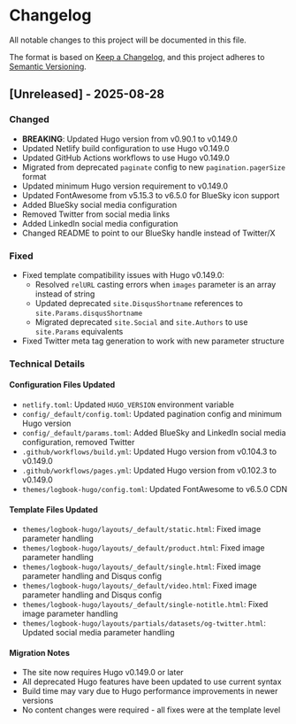 # Changelog

All notable changes to this project will be documented in this file.

The format is based on [Keep a Changelog](https://keepachangelog.com/en/1.0.0/),
and this project adheres to [Semantic Versioning](https://semver.org/spec/v2.0.0.html).

## [Unreleased] - 2025-08-28

### Changed
- **BREAKING**: Updated Hugo version from v0.90.1 to v0.149.0
- Updated Netlify build configuration to use Hugo v0.149.0
- Updated GitHub Actions workflows to use Hugo v0.149.0
- Migrated from deprecated `paginate` config to new `pagination.pagerSize` format
- Updated minimum Hugo version requirement to v0.149.0
- Updated FontAwesome from v5.15.3 to v6.5.0 for BlueSky icon support
- Added BlueSky social media configuration
- Removed Twitter from social media links
- Added LinkedIn social media configuration
- Changed README to point to our BlueSky handle instead of Twitter/X

### Fixed
- Fixed template compatibility issues with Hugo v0.149.0:
  - Resolved `relURL` casting errors when `images` parameter is an array instead of string
  - Updated deprecated `site.DisqusShortname` references to `site.Params.disqusShortname`
  - Migrated deprecated `site.Social` and `site.Authors` to use `site.Params` equivalents
- Fixed Twitter meta tag generation to work with new parameter structure

### Technical Details

#### Configuration Files Updated
- `netlify.toml`: Updated `HUGO_VERSION` environment variable
- `config/_default/config.toml`: Updated pagination config and minimum Hugo version
- `config/_default/params.toml`: Added BlueSky and LinkedIn social media configuration, removed Twitter
- `.github/workflows/build.yml`: Updated Hugo version from v0.104.3 to v0.149.0
- `.github/workflows/pages.yml`: Updated Hugo version from v0.102.3 to v0.149.0
- `themes/logbook-hugo/config.toml`: Updated FontAwesome to v6.5.0 CDN

#### Template Files Updated
- `themes/logbook-hugo/layouts/_default/static.html`: Fixed image parameter handling
- `themes/logbook-hugo/layouts/_default/product.html`: Fixed image parameter handling  
- `themes/logbook-hugo/layouts/_default/single.html`: Fixed image parameter handling and Disqus config
- `themes/logbook-hugo/layouts/_default/video.html`: Fixed image parameter handling and Disqus config
- `themes/logbook-hugo/layouts/_default/single-notitle.html`: Fixed image parameter handling
- `themes/logbook-hugo/layouts/partials/datasets/og-twitter.html`: Updated social media parameter handling

#### Migration Notes
- The site now requires Hugo v0.149.0 or later
- All deprecated Hugo features have been updated to use current syntax
- Build time may vary due to Hugo performance improvements in newer versions
- No content changes were required - all fixes were at the template level